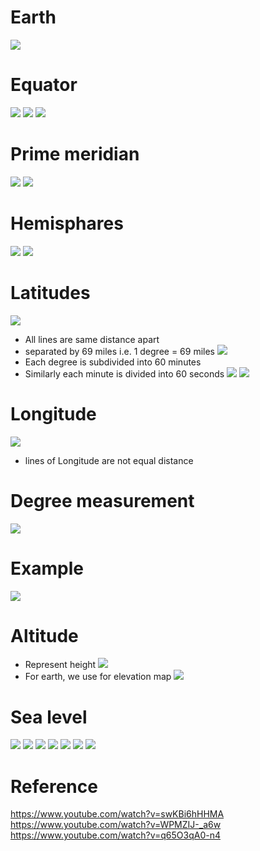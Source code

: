 # Earth
![](assets/earth.png)
# Equator 
![](assets/equator.png)
![](assets/tropics.png)
![](assets/arctic-circles.png)
# Prime meridian
![](assets/prime-meridian.png)
![](assets/prime-meridian-0-degree.png)
# Hemisphares
![](assets/east-west-hemisphares.png)
![](assets/north-south-hemisphares.png)
# Latitudes
![](assets/latitude-circle-of-lines.png)
- All lines are same distance apart
- separated by 69 miles i.e. 1 degree = 69 miles
![](assets/latitude-degree.png)
- Each degree is subdivided into 60 minutes 
- Similarly each minute is divided into 60 seconds
![](assets/latitude-lines.png)
![](assets/latitude-north-south.png)
# Longitude
![](assets/longitude-meridians.png)
- lines of Longitude are not equal distance
# Degree measurement
![](assets/earth-degree-measurment.png)
# Example
![](assets/sandiego-example.png)
# Altitude 
- Represent height
![](assets/altitude.png)
- For earth, we use for elevation map
![](assets/altitude-map.jpg)
# Sea level
![](assets/earth-not-sphare.png)
![](assets/ellipsoid-earth.png)
![](assets/earth-different-gravity.png)
![](assets/ellipsoid-map.png)
![](assets/mountain-sea-level-1.png)
![](assets/gps-measureing-sea-level.png)
![](assets/mountain-sea-level.png)
# Reference
https://www.youtube.com/watch?v=swKBi6hHHMA
https://www.youtube.com/watch?v=WPMZIJ-_a6w
https://www.youtube.com/watch?v=q65O3qA0-n4
